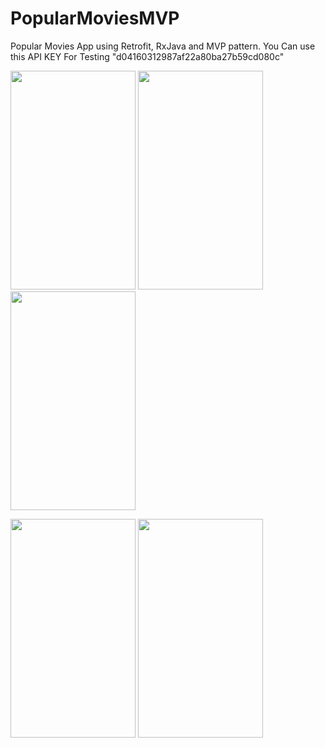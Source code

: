 # PopularMoviesMVP
Popular Movies App using Retrofit, RxJava and MVP pattern.
You Can use this API KEY For Testing "d04160312987af22a80ba27b59cd080c"

<img src="https://user-images.githubusercontent.com/35703415/58221162-de5c0780-7d11-11e9-8e20-b2dc16746bdd.png" width="200" height="350"> <img src="https://user-images.githubusercontent.com/35703415/58221163-de5c0780-7d11-11e9-9f8e-ada1a97d2fd6.png" width="200" height="350"> <img src="https://user-images.githubusercontent.com/35703415/58221164-de5c0780-7d11-11e9-8add-19439cc0a7ee.png" width="200" height="350">

<img src="https://user-images.githubusercontent.com/35703415/58221165-def49e00-7d11-11e9-98eb-fe7541ef2d6f.png" width="200" height="350"> <img src="https://user-images.githubusercontent.com/35703415/58221166-df8d3480-7d11-11e9-9623-4a00e6aa6ff3.png" width="200" height="350">
